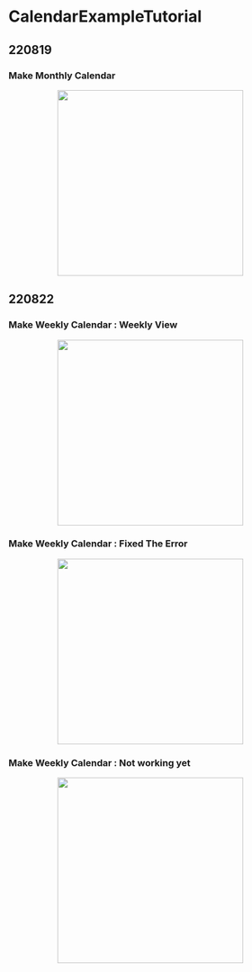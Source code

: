 # CalendarExampleTutorial

## 220819
### Make Monthly Calendar
<p align="center">
<img width="330px" src="https://user-images.githubusercontent.com/108422901/185627403-80c495f5-aea9-4158-9de1-11a79f97901c.gif">
</p>

## 220822
### Make Weekly Calendar : Weekly View
<p align="center">
<img width="330px" src="https://media0.giphy.com/media/TnmIxNZXklvnXgtIql/giphy.gif?cid=790b761170cd1df6adb86804029bdde46656be1d3288acfa&rid=giphy.gif&ct=g">
</p>

### Make Weekly Calendar : Fixed The Error
<p align="center">
<img width="330px" src="https://media2.giphy.com/media/lHT6rpoiWHiKjJfz10/giphy.gif?cid=790b7611d1ed062238e1a79fef4e876c5951416420926a66&rid=giphy.gif&ct=g">
</p>

### Make Weekly Calendar : Not working yet
<p align="center">
<img width="330px" src="https://media2.giphy.com/media/znDMvhGDycmlTNvk7E/giphy.gif?cid=790b7611d649ba00817b0ef4c2031061db1262452c6cf9e6&rid=giphy.gif&ct=g">
</p>
